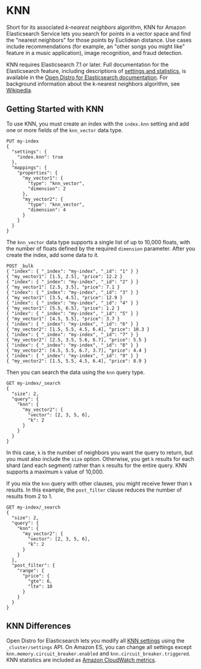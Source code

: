 # KNN<a name="knn"></a>

Short for its associated *k\-nearest neighbors* algorithm, KNN for Amazon Elasticsearch Service lets you search for points in a vector space and find the "nearest neighbors" for those points by Euclidean distance\. Use cases include recommendations \(for example, an "other songs you might like" feature in a music application\), image recognition, and fraud detection\. 

KNN requires Elasticsearch 7\.1 or later\. Full documentation for the Elasticsearch feature, including descriptions of [settings and statistics](https://opendistro.github.io/for-elasticsearch-docs/docs/knn/settings/), is available in the [Open Distro for Elasticsearch documentation](https://opendistro.github.io/for-elasticsearch-docs/docs/knn/)\. For background information about the k\-nearest neighbors algorithm, see [Wikipedia](https://en.wikipedia.org/wiki/K-nearest_neighbors_algorithm)\.

## Getting Started with KNN<a name="knn-gs"></a>

To use KNN, you must create an index with the `index.knn` setting and add one or more fields of the `knn_vector` data type\.

```
PUT my-index
{
  "settings": {
    "index.knn": true
  },
  "mappings": {
    "properties": {
      "my_vector1": {
        "type": "knn_vector",
        "dimension": 2
      },
      "my_vector2": {
        "type": "knn_vector",
        "dimension": 4
      }
    }
  }
}
```

The `knn_vector` data type supports a single list of up to 10,000 floats, with the number of floats defined by the required `dimension` parameter\. After you create the index, add some data to it\.

```
POST _bulk
{ "index": { "_index": "my-index", "_id": "1" } }
{ "my_vector1": [1.5, 2.5], "price": 12.2 }
{ "index": { "_index": "my-index", "_id": "2" } }
{ "my_vector1": [2.5, 3.5], "price": 7.1 }
{ "index": { "_index": "my-index", "_id": "3" } }
{ "my_vector1": [3.5, 4.5], "price": 12.9 }
{ "index": { "_index": "my-index", "_id": "4" } }
{ "my_vector1": [5.5, 6.5], "price": 1.2 }
{ "index": { "_index": "my-index", "_id": "5" } }
{ "my_vector1": [4.5, 5.5], "price": 3.7 }
{ "index": { "_index": "my-index", "_id": "6" } }
{ "my_vector2": [1.5, 5.5, 4.5, 6.4], "price": 10.3 }
{ "index": { "_index": "my-index", "_id": "7" } }
{ "my_vector2": [2.5, 3.5, 5.6, 6.7], "price": 5.5 }
{ "index": { "_index": "my-index", "_id": "8" } }
{ "my_vector2": [4.5, 5.5, 6.7, 3.7], "price": 4.4 }
{ "index": { "_index": "my-index", "_id": "9" } }
{ "my_vector2": [1.5, 5.5, 4.5, 6.4], "price": 8.9 }
```

Then you can search the data using the `knn` query type\.

```
GET my-index/_search
{
  "size": 2,
  "query": {
    "knn": {
      "my_vector2": {
        "vector": [2, 3, 5, 6],
        "k": 2
      }
    }
  }
}
```

In this case, `k` is the number of neighbors you want the query to return, but you must also include the `size` option\. Otherwise, you get `k` results for each shard \(and each segment\) rather than `k` results for the entire query\. KNN supports a maximum `k` value of 10,000\.

If you mix the `knn` query with other clauses, you might receive fewer than `k` results\. In this example, the `post_filter` clause reduces the number of results from 2 to 1\.

```
GET my-index/_search
{
  "size": 2,
  "query": {
    "knn": {
      "my_vector2": {
        "vector": [2, 3, 5, 6],
        "k": 2
      }
    }
  },
  "post_filter": {
    "range": {
      "price": {
        "gte": 6,
        "lte": 10
      }
    }
  }
}
```

## KNN Differences<a name="knn-settings"></a>

Open Distro for Elasticsearch lets you modify all [KNN settings](https://opendistro.github.io/for-elasticsearch-docs/docs/knn/settings/) using the `_cluster/settings` API\. On Amazon ES, you can change all settings except `knn.memory.circuit_breaker.enabled` and `knn.circuit_breaker.triggered`\. KNN statistics are included as [Amazon CloudWatch metrics](es-managedomains.md#es-managedomains-cloudwatchmetrics)\.